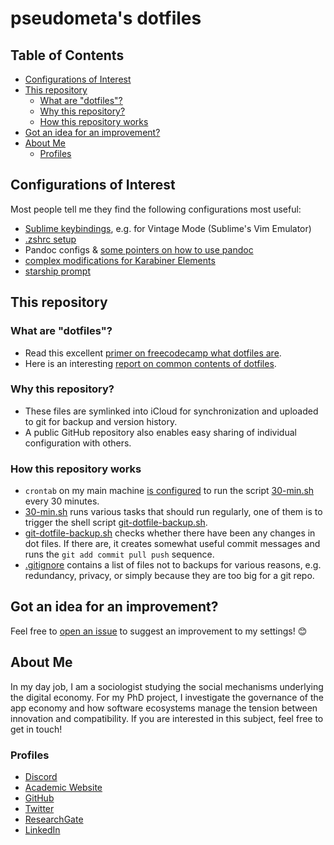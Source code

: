 # pseudometa's dotfiles

## Table of Contents
<!-- MarkdownTOC -->

- [Configurations of Interest](#configurations-of-interest)
- [This repository](#this-repository)
	- [What are "dotfiles"?](#what-are-dotfiles)
	- [Why this repository?](#why-this-repository)
	- [How this repository works](#how-this-repository-works)
- [Got an idea for an improvement?](#got-an-idea-for-an-improvement)
- [About Me](#about-me)
	- [Profiles](#profiles)

<!-- /MarkdownTOC -->
## Configurations of Interest
Most people tell me they find the following configurations most useful:
- [Sublime keybindings](/Sublime%20User%20Folder/Default%20(OSX).sublime-keymap), e.g. for Vintage Mode (Sublime's Vim Emulator)
- [.zshrc setup](/zsh/)
- Pandoc configs & [some pointers on how to use pandoc](/pandoc/#Pandoc)
- [complex modifications for Karabiner Elements](/.config/karabiner)
- [starship prompt](/.config/starship/starship.toml)

## This repository

### What are "dotfiles"?
- Read this excellent [primer on freecodecamp what dotfiles are](https://www.freecodecamp.org/news/dotfiles-what-is-a-dot-file-and-how-to-create-it-in-mac-and-linux/).
- Here is an interesting [report on common contents of dotfiles](https://github.com/Kharacternyk/dotcommon).

### Why this repository?
- These files are symlinked into iCloud for synchronization and uploaded to git for backup and version history.
- A public GitHub repository also enables easy sharing of individual configuration with others.

### How this repository works
- `crontab` on my main machine [is configured](Cron%20Jobs/30-min.sh) to run the script [30-min.sh](Cron%20Jobs/30-min.sh) every 30 minutes.
- [30-min.sh](Cron%20Jobs/30-min.sh) runs various tasks that should run regularly, one of them is to trigger the shell script [git-dotfile-backup.sh](git-dotfile-backup.sh).
- [git-dotfile-backup.sh](git-dotfile-backup.sh) checks whether there have been any changes in dot files. If there are, it creates somewhat useful commit messages and runs the `git add commit pull push` sequence.
- [.gitignore](.gitignore) contains a list of files not to backups for various reasons, e.g. redundancy, privacy, or simply because they are too big for a git repo.

## Got an idea for an improvement?
Feel free to [open an issue](https://github.com/chrisgrieser/dotfiles/issues) to suggest an improvement to my settings! :blush:

## About Me
In my day job, I am a sociologist studying the social mechanisms underlying the digital economy. For my PhD project, I investigate the governance of the app economy and how software ecosystems manage the tension between innovation and compatibility. If you are interested in this subject, feel free to get in touch!

<!-- markdown-link-check-disable -->

### Profiles
- [Discord](https://discordapp.com/users/462774483044794368/)
- [Academic Website](https://chris-grieser.de/)
- [GitHub](https://github.com/chrisgrieser/)
- [Twitter](https://twitter.com/pseudo_meta)
- [ResearchGate](https://www.researchgate.net/profile/Christopher-Grieser)
- [LinkedIn](https://www.linkedin.com/in/christopher-grieser-ba693b17a/)
